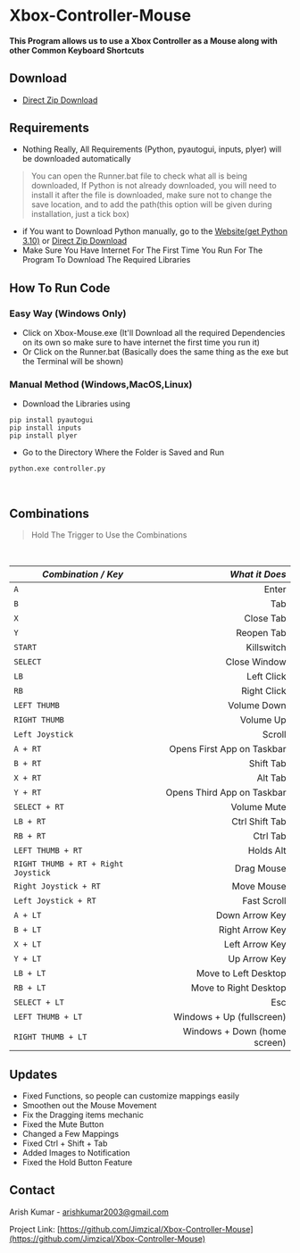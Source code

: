 # Xbox-Controller-Mouse

 #### This Program allows us to use a Xbox Controller as a Mouse along with other Common Keyboard Shortcuts

## Download
- [Direct Zip Download](https://github.com/Jimzical/Xbox-Controller-Mouse/archive/refs/heads/main.zip)

## Requirements

- Nothing Really, All Requirements (Python, pyautogui, inputs, plyer) will be downloaded automatically  
> You can open the Runner.bat file to check what all is being downloaded, If Python is not already downloaded, you will need to install it after the file is downloaded, make sure not to change the save location, and to add the path(this option will be given during installation, just a tick box)
- if You want to Download Python manually, go to the [Website(get Python 3.10)](https://www.python.org/downloads/) or [Direct Zip Download](https://www.python.org/downloads/release/python-3108/)
- Make Sure You Have Internet For The First Time You Run For The Program To Download The Required Libraries 

## How To Run Code
###  Easy Way (Windows Only)
 - Click on Xbox-Mouse.exe (It'll Download all the required Dependencies on its own so make sure to have internet the first time you run it)
 - Or Click on the Runner.bat (Basically does the same thing as the exe but the Terminal will be shown)

### Manual Method (Windows,MacOS,Linux)
 - Download the Libraries using
 ```
 pip install pyautogui
 pip install inputs
 pip install plyer
 ```
 - Go to the Directory Where the Folder is Saved and Run
 ```
 python.exe controller.py
 ```
 <br>
 
 ## Combinations
 > Hold The Trigger to Use the Combinations
 <br>
 
| *Combination / Key* | *What it Does* |
| ------------------- | -------------: |
| `A` | Enter | 
| `B` | Tab | 
| `X` | Close Tab | 
| `Y` | Reopen Tab | 
| `START` | Killswitch | 
| `SELECT` | Close Window | 
| `LB` | Left Click | 
| `RB` | Right Click |  
| `LEFT THUMB` | Volume Down | 
| `RIGHT THUMB` | Volume Up | 
| `Left Joystick` | Scroll |
| `A + RT` | Opens First App on Taskbar | 
| `B + RT` | Shift Tab | 
| `X + RT` | Alt Tab | 
| `Y + RT` | Opens Third App on Taskbar | 
| `SELECT + RT` | Volume Mute | 
| `LB + RT` | Ctrl Shift Tab | 
| `RB + RT` | Ctrl Tab |  
| `LEFT THUMB + RT` | Holds Alt | 
| `RIGHT THUMB + RT + Right Joystick` | Drag Mouse | 
| `Right Joystick + RT` | Move Mouse|
| `Left Joystick + RT` | Fast Scroll |
| `A + LT` | Down Arrow Key | 
| `B + LT` | Right Arrow Key | 
| `X + LT` | Left Arrow Key | 
| `Y + LT` | Up Arrow Key | 
| `LB + LT` | Move to Left Desktop | 
| `RB + LT` | Move to Right Desktop | 
| `SELECT + LT` | Esc |
| `LEFT THUMB + LT` | Windows + Up (fullscreen) | 
| `RIGHT THUMB + LT` | Windows + Down (home screen)| 

## Updates
 - Fixed Functions, so people can customize mappings easily
 - Smoothen out the Mouse Movement
 - Fix the Dragging items mechanic
 - Fixed the Mute Button
 - Changed a Few Mappings
 - Fixed Ctrl + Shift + Tab
 - Added Images to Notification
 - Fixed the Hold Button Feature

## Contact

Arish Kumar - arishkumar2003@gmail.com

Project Link: [https://github.com/Jimzical/Xbox-Controller-Mouse](https://github.com/Jimzical/Xbox-Controller-Mouse)
